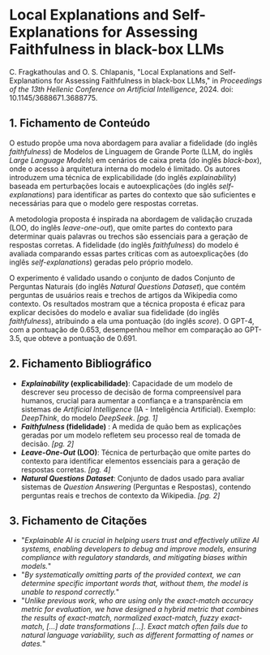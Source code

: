 # Local Explanations and Self-Explanations for Assessing Faithfulness in black-box LLMs

C. Fragkathoulas and O. S. Chlapanis, "Local Explanations and Self-Explanations for Assessing Faithfulness in black-box LLMs," in _Proceedings of the 13th Hellenic Conference on Artificial Intelligence_, 2024. doi: 10.1145/3688671.3688775.

## 1. Fichamento de Conteúdo

O estudo propõe uma nova abordagem para avaliar a fidelidade (do inglês _faithfulness_) de Modelos de Linguagem de Grande Porte (LLM, do inglês _Large Language Models_) em cenários de caixa preta (do inglês _black-box_), onde o acesso à arquitetura interna do modelo é limitado. Os autores introduzem uma técnica de explicabilidade (do inglês _explainability_) baseada em perturbações locais e autoexplicações (do inglês _self-explanations_) para identificar as partes do contexto que são suficientes e necessárias para que o modelo gere respostas corretas.

A metodologia proposta é inspirada na abordagem de validação cruzada (LOO, do inglês _leave-one-out_), que omite partes do contexto para determinar quais palavras ou trechos são essenciais para a geração de respostas corretas. A fidelidade (do inglês _faithfulness_) do modelo é avaliada comparando essas partes críticas com as autoexplicações (do inglês _self-explanations_) geradas pelo próprio modelo.

O experimento é validado usando o conjunto de dados Conjunto de Perguntas Naturais (do inglês _Natural Questions Dataset_), que contém perguntas de usuários reais e trechos de artigos da Wikipedia como contexto. Os resultados mostram que a técnica proposta é eficaz para explicar decisões do modelo e avaliar sua fidelidade (do inglês _faithfulness_), atribuindo a ela uma pontuação (do inglês _score_). O GPT-4, com a pontuação de 0.653, desempenhou melhor em comparação ao GPT-3.5, que obteve a pontuação de 0.691.

## 2. Fichamento Bibliográfico

- **_Explainability_ (explicabilidade)**: Capacidade de um modelo de descrever seu processo de decisão de forma compreensível para humanos, crucial para aumentar a confiança e a transparência em sistemas de _Artificial Intelligence_ (IA - Inteligência Artificial). Exemplo: _DeepThink_, do modelo _DeepSeek_. _[pg. 1]_
- **_Faithfulness_ (fidelidade)** : A medida de quão bem as explicações geradas por um modelo refletem seu processo real de tomada de decisão. _[pg. 2]_
- **_Leave-One-Out_ (LOO)**: Técnica de perturbação que omite partes do contexto para identificar elementos essenciais para a geração de respostas corretas. _[pg. 4]_
- **_Natural Questions Dataset_**: Conjunto de dados usado para avaliar sistemas de _Question Answering_ (Perguntas e Respostas), contendo perguntas reais e trechos de contexto da Wikipedia. _[pg. 2]_

## 3. Fichamento de Citações

- "_Explainable AI is crucial in helping users trust and effectively utilize AI systems, enabling developers to debug and improve models, ensuring compliance with regulatory standards, and mitigating biases within models._"
- "_By systematically omitting parts of the provided context, we can determine specific important words that, without them, the model is unable to respond correctly._"
- "_Unlike previous work, who are using only the exact-match accuracy metric for evaluation, we have designed a hybrid metric that combines the results of exact-match, normalized exact-match, fuzzy exact-match, [...] date transformations [...]. Exact match often fails due to natural language variability, such as different formatting of names or dates._"
